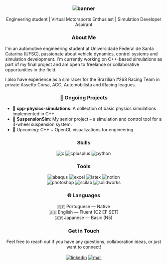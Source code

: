 <h3 align="center"> 
  <img src="" alt=""> <br>
  <img src="https://media.licdn.com/dms/image/v2/D5616AQHsNjxpzRakHQ/profile-displaybackgroundimage-shrink_350_1400/B56ZXjem1gGcAY-/0/1743278208014?e=1748476800&v=beta&t=r760tJVZWwX1AzbajC1YPaCcHw1cyXLrMx9kcaWFk_M" alt="banner">
</h3>
<p align="center">
  Engineering student | Virtual Motorsports Enthusiast | Simulation Developer Aspirant
</p>

<h3 align="center"> About Me </h3> 

I'm an automotive engineering student at Universidade Federal de Santa Catarina (UFSC), passionate about vehicle dynamics, control systems and simulation development. I'm currently working on C++-based simulations as part of my final project and am open to freelance or collaborative opportunities in the field.

I also have experience as a sim racer for the Brazilian #268 Racing Team in private Assetto Corsa, ACC, Automobilista and iRacing leagues.

<h3 align="center"> 🚧 Ongoing Projects </h3>

- 🔬 **cpp-physics-simulations**: A collection of basic physics simulations implemented in C++.
- 🚗 **SuspensionSim**: My senior project – a simulation and control tool for a 4-wheel suspension system.
- 📘 Upcoming: C++ + OpenGL visualizations for engineering.

<h3 align="center"> Skills </h3> 
<p align="center"> 
  <img src="https://img.shields.io/badge/C-7F8B99?style=for-the-badge&logo=c&logoColor=white" alt="c">
  <img src="https://img.shields.io/badge/c%2B%2B-00599C?style=for-the-badge&logo=c%2B%2B&logoColor=white" alt="cplusplus">
  <img src="https://img.shields.io/badge/Python-3776AB?style=for-the-badge&logo=python&logoColor=white" alt="python">
</p> 

<h3 align="center"> Tools </h3> 
<p align="center"> 
  <img src="https://img.shields.io/badge/abaqus-009C94?style=for-the-badge&logo=dassaultsystemes&logoColor=white" alt="abaqus">
  <img src="https://img.shields.io/badge/excel-217346?style=for-the-badge&logo=microsoftexcel&logoColor=white" alt="excel">
  <img src="https://img.shields.io/badge/latex-008080?style=for-the-badge&logo=latex&logoColor=white" alt="latex">
  <img src="https://img.shields.io/badge/notion-000000?style=for-the-badge&logo=notion&logoColor=white" alt="notion"><br>
  <img src="https://img.shields.io/badge/photoshop-31A8FF?style=for-the-badge&logo=adobephotoshop&logoColor=white" alt="photoshop">
  <img src="https://img.shields.io/badge/scilab-CD1925?style=for-the-badge&logo=scilab&logoColor=white" alt="scilab">
  <img src="https://img.shields.io/badge/solidworks-DA291C?style=for-the-badge&logo=dassaultsystemes&logoColor=white" alt="solidworks">
</p> 

<h3 align="center"> 🌐 Languages </h3>
<p align="center"> 
  🇧🇷 Portuguese — Native <br>
  🇺🇸 English — Fluent (C2 EF SET) <br>
  🇯🇵 Japanese — Basic (N5)
</p> 

<h3 align="center"> Get in Touch </h3>

<p align="center"> 
Feel free to reach out if you have any questions, collaboration ideas, or just want to connect! <br><br>
  <a href="http://linkedin.com/in/luiz-schmitz"><img src="https://img.shields.io/badge/linkedin-0A66C2?style=for-the-badge&logo=linkedin&logoColor=white" alt="linkedin"></a>
  <a href="mailto:sgl_luiz@yahoo.co.jp"><img src="https://img.shields.io/badge/email-red?style=for-the-badge&logo=maildotru&logoColor=white" alt="mail"></a>
</p>


<!--
## Projects

Here are some of the key projects I've worked on:

- **[Project Name](link)**: Brief description of the project.
- **[Project Name](link)**: Brief description of the project.
- **[Project Name](link)**: Brief description of the project.

## Support Me

If you find any of my projects useful or interesting, consider buying me a coffee ☕️ to show your support!

[![ko-fi](https://www.ko-fi.com/img/githubbutton_sm.svg)](https://ko-fi.com/YOUR_KO-FI_PROFILE)

**luiz-schmitz/luiz-schmitz** is a ✨ _special_ ✨ repository because its `README.md` (this file) appears on your GitHub profile.

Here are some ideas to get you started:

- 🔭 I’m currently working on ...
- 🌱 I’m currently learning ...
- 👯 I’m looking to collaborate on ...
- 🤔 I’m looking for help with ...
- 💬 Ask me about ...
- 📫 How to reach me: ...
- 😄 Pronouns: ...
- ⚡ Fun fact: ...
-->
